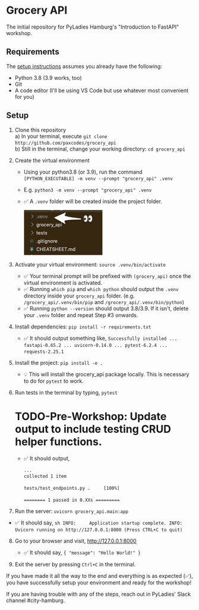 # Grocery API

The initial repository for PyLadies Hamburg's "Introduction to FastAPI" workshop.

## Requirements

The [setup instructions](#setup) assumes you already have the following:

- Python 3.8 (3.9 works, too)
- Git
- A code editor (I'll be using VS Code but use whatever most convenient for you)

## Setup

1) Clone this repository  
   a) In your terminal, execute `git clone http://github.com/paxcodes/grocery_api`  
   b) Still in the terminal, change your working directory: `cd grocery_api`

2) Create the virtual environment
   * Using your python3.8 (or 3.9), run the command `[PYTHON_EXECUTABLE] -m venv --prompt "grocery_api" .venv`
   * E.g. `python3 -m venv --prompt "grocery_api" .venv`
   * ✅ A `.venv` folder will be created inside the project folder.

      ![.venv folder should be present](readme_assets/checklist_venv_folder.png)

3) Activate your virtual environment: `source .venv/bin/activate`
   * ✅ Your terminal prompt will be prefixed with `(grocery_api)` once the virtual environment is activated.
   * ✅ Running `which pip` and `which python` should output the `.venv` directory inside your `grocery_api` folder. (e.g. `/grocery_api/.venv/bin/pip` and `/grocery_api/.venv/bin/python`)
   * ✅ Running `python --version` should output 3.8/3.9. If it isn't, delete your `.venv` folder and repeat Step #3 onwards.

4) Install dependencies: `pip install -r requirements.txt`
   * ✅ It should output something like, `Successfully installed ... fastapi-0.65.2 ... uvicorn-0.14.0 ... pytest-6.2.4 ... requests-2.25.1`

5) Install the project: `pip install -e .`
   * 💡 This will install the grocery_api package locally. This is necessary to do for `pytest` to work.

6) Run tests in the terminal by typing, `pytest` 
   # TODO-Pre-Workshop: Update output to include testing CRUD helper functions.
   * ✅ It should output,
      ```
      ...
      collected 1 item

      tests/test_endpoints.py .     [100%]

      ======== 1 passed in 0.XXs =========
      ```

7)  Run the server: `uvicorn grocery_api.main:app`
   * ✅ It should say,
    ```sh
    INFO:     Application startup complete.
    INFO:     Uvicorn running on http://127.0.0.1:8000 (Press CTRL+C to quit)
    ```

8) Go to your browser and visit, http://127.0.0.1:8000
   * ✅ It should say, `{ "message": "Hello World!" }`

9) Exit the server by pressing `Ctrl+C` in the terminal.

If you have made it all the way to the end and everything is as expected (✅), you have successfully setup your environment and ready for the workshop!

If you are having trouble with any of the steps, reach out in PyLadies' Slack channel #city-hamburg.
